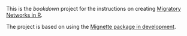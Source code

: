 This is the *bookdown* project for the instructions on creating [Migratory Networks in R](https://mgdesaix.github.io/connectivity-book/). 

The project is based on using the [Mignette package in development](https://github.com/mgdesaix/Mignette).
